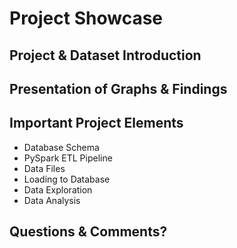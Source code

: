 
# Project Showcase

## Project & Dataset Introduction

## Presentation of Graphs & Findings

## Important Project Elements

- Database Schema
- PySpark ETL Pipeline
- Data Files
- Loading to Database
- Data Exploration
- Data Analysis

## Questions & Comments?
